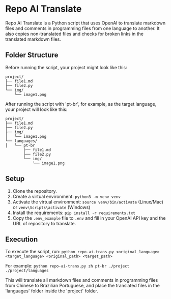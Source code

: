 # Repo AI Translate

Repo AI Translate is a Python script that uses OpenAI to translate markdown files and comments in programming files from one language to another. It also copies non-translated files and checks for broken links in the translated markdown files.

## Folder Structure

Before running the script, your project might look like this:

```
project/
├── file1.md
├── file2.py
└── img/
    └── image1.png
```

After running the script with 'pt-br', for example, as the target language, your project will look like this:

```
project/
├── file1.md
├── file2.py
├── img/
│   └── image1.png
└── languages/
│   └── pt-br
        ├── file1.md
        ├── file2.py
        └── img/
            └── image1.png
```

## Setup

1. Clone the repository.
2. Create a virtual environment: `python3 -m venv venv`
3. Activate the virtual environment: `source venv/bin/activate` (Linux/Mac) or `venv\Scripts\activate` (Windows)
4. Install the requirements: `pip install -r requirements.txt`
5. Copy the `.env_example` file to `.env` and fill in your OpenAI API key and the URL of repository to translate.

## Execution

To execute the script, run: `python repo-ai-trans.py <original_language> <target_language> <original_path> <target_path>`

For example: `python repo-ai-trans.py zh pt-br ./project ./project/languages`

This will translate all markdown files and comments in programming files from Chinese to Brazilian Portuguese, and place the translated files in the 'languages' folder inside the 'project' folder.
